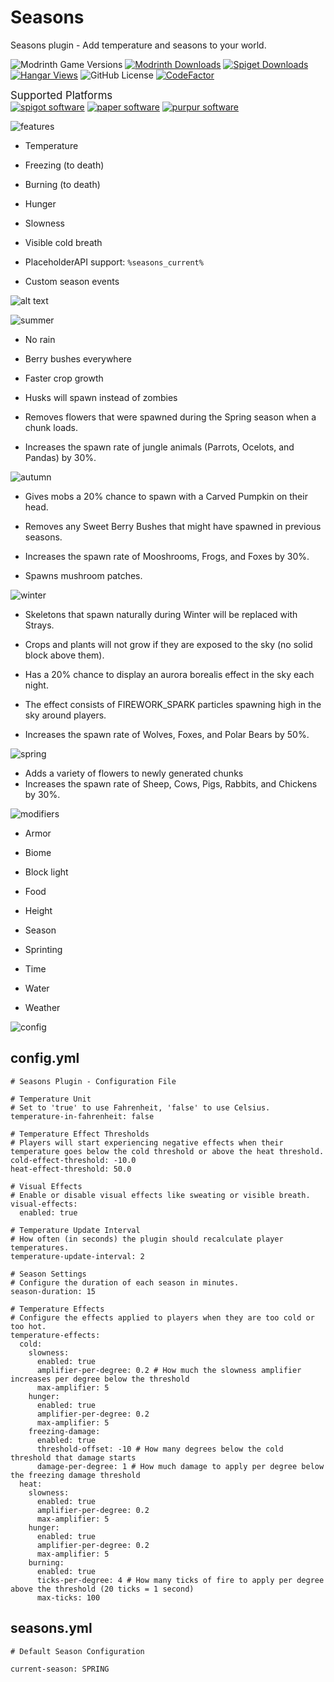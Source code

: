 # Seasons
 Seasons plugin - Add temperature and seasons to your world.

![Modrinth Game Versions](https://img.shields.io/modrinth/game-versions/seasonsplus?style=flat)
[![Modrinth Downloads](https://img.shields.io/modrinth/dt/seasonsplus?style=flat&label=Modrinth%20Downloads)](https://modrinth.com/plugin/seasonsplus)
[![Spiget Downloads](https://img.shields.io/spiget/downloads/121435?style=flat&label=Spigot%20Downloads)](https://www.spigotmc.org/resources/seasons.121435/)
[![Hangar Views](https://img.shields.io/hangar/views/SeasonsPlus?style=flat&label=Hangar%20Views)](https://hangar.papermc.io/icecubetr/SeasonsPlus)
![GitHub License](https://img.shields.io/github/license/whiteh4cker-tr/Seasons?style=flat)
[![CodeFactor](https://www.codefactor.io/repository/github/whiteh4cker-tr/seasons/badge)](https://www.codefactor.io/repository/github/whiteh4cker-tr/seasons)

<big>Supported Platforms</big><br>
[![spigot software](https://cdn.jsdelivr.net/npm/@intergrav/devins-badges@3.2.0/assets/compact-minimal/supported/spigot_vector.svg)](https://www.spigotmc.org/)
[![paper software](https://cdn.jsdelivr.net/npm/@intergrav/devins-badges@3/assets/compact-minimal/supported/paper_vector.svg)](https://papermc.io/)
[![purpur software](https://cdn.jsdelivr.net/npm/@intergrav/devins-badges@3/assets/compact-minimal/supported/purpur_vector.svg)](https://purpurmc.org/)

![features](https://i.imgur.com/JFPNAPj.png)

-   Temperature
-   Freezing (to death)

-   Burning (to death)
-   Hunger

-   Slowness
-   Visible cold breath

-   PlaceholderAPI support: `%seasons_current%`
-   Custom season events

![alt text](https://i.imgur.com/vqd7ImQ.png)

![summer](https://i.imgur.com/QoD9qoQ.png)

-   No rain
-   Berry bushes everywhere

-   Faster crop growth
-   Husks will spawn instead of zombies

-   Removes flowers that were spawned during the Spring season when a chunk loads.
-   Increases the spawn rate of jungle animals (Parrots, Ocelots, and Pandas) by 30%.

![autumn](https://i.imgur.com/0ePOSSK.png)

-   Gives mobs a 20% chance to spawn with a Carved Pumpkin on their head.
-   Removes any Sweet Berry Bushes that might have spawned in previous seasons.

-   Increases the spawn rate of Mooshrooms, Frogs, and Foxes by 30%.
-   Spawns mushroom patches.

![winter](https://imgur.com/4vpOXyN.png)

-   Skeletons that spawn naturally during Winter will be replaced with Strays.
-   Crops and plants will not grow if they are exposed to the sky (no solid block above them).

-   Has a 20% chance to display an aurora borealis effect in the sky each night.
-   The effect consists of FIREWORK_SPARK particles spawning high in the sky around players.

-   Increases the spawn rate of Wolves, Foxes, and Polar Bears by 50%.

![spring](https://imgur.com/l1dXOqs.png)

-   Adds a variety of flowers to newly generated chunks
-   Increases the spawn rate of Sheep, Cows, Pigs, Rabbits, and Chickens by 30%.

![modifiers](https://imgur.com/424WENZ.png)

-   Armor
-   Biome

-   Block light
-   Food

-   Height
-   Season

-   Sprinting
-   Time

-   Water
-   Weather

![config](https://imgur.com/WuW0y71.png)
## config.yml
```
# Seasons Plugin - Configuration File

# Temperature Unit
# Set to 'true' to use Fahrenheit, 'false' to use Celsius.
temperature-in-fahrenheit: false

# Temperature Effect Thresholds
# Players will start experiencing negative effects when their temperature goes below the cold threshold or above the heat threshold.
cold-effect-threshold: -10.0
heat-effect-threshold: 50.0

# Visual Effects
# Enable or disable visual effects like sweating or visible breath.
visual-effects:
  enabled: true

# Temperature Update Interval
# How often (in seconds) the plugin should recalculate player temperatures.
temperature-update-interval: 2

# Season Settings
# Configure the duration of each season in minutes.
season-duration: 15

# Temperature Effects
# Configure the effects applied to players when they are too cold or too hot.
temperature-effects:
  cold:
    slowness:
      enabled: true
      amplifier-per-degree: 0.2 # How much the slowness amplifier increases per degree below the threshold
      max-amplifier: 5
    hunger:
      enabled: true
      amplifier-per-degree: 0.2
      max-amplifier: 5
    freezing-damage:
      enabled: true
      threshold-offset: -10 # How many degrees below the cold threshold that damage starts
      damage-per-degree: 1 # How much damage to apply per degree below the freezing damage threshold
  heat:
    slowness:
      enabled: true
      amplifier-per-degree: 0.2
      max-amplifier: 5
    hunger:
      enabled: true
      amplifier-per-degree: 0.2
      max-amplifier: 5
    burning:
      enabled: true
      ticks-per-degree: 4 # How many ticks of fire to apply per degree above the threshold (20 ticks = 1 second)
      max-ticks: 100
```
## seasons.yml
```
# Default Season Configuration

current-season: SPRING
```
